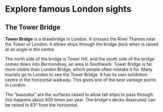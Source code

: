 # Explore famous London sights

## The Tower Bridge

**Tower Bridge** is a drawbridge in London. It crosses the River Thames near the Tower of London. It allows ships through the bridge deck when is raised at an angle in the centre.

The north side of the bridge is Tower Hill, and the south side of the bridge comes down into Bermondsey, an area in Southwark. Tower Bridge is far more visible than London Bridge, which people often mistake it for. Many tourists go to London to see the Tower Bridge. It has its own exhibition centre in the horizontal walkway. This gives one of the best vantage points in London.

The "bascules" are the surfaces raised to allow tall ships to pass through: this happens about 900 times per year. The bridge's decks (bascules) can be raised to 83° from the horizontal.
